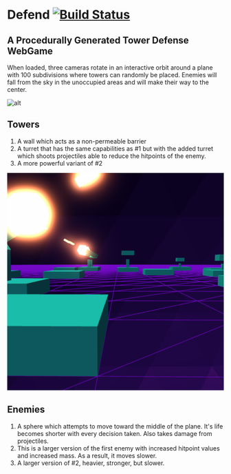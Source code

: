 # Defend [![Build Status](https://travis-ci.org/xtreemze/defend.svg?branch=master)](https://travis-ci.org/xtreemze/defend)

## A Procedurally Generated Tower Defense WebGame

When loaded, three cameras rotate in an interactive orbit around a plane with 100 subdivisions where towers can randomly be placed. Enemies will fall from the sky in the unoccupied areas and will make their way to the center.

![alt](https://raw.githubusercontent.com/xtreemze/defend/master/release/screenshot1.png)

## Towers

1.  A wall which acts as a non-permeable barrier
2.  A turret that has the same capabilities as #1 but with the added turret which shoots projectiles able to reduce the hitpoints of the enemy.
3.  A more powerful variant of #2

![alt](https://raw.githubusercontent.com/xtreemze/defend/master/release/screenshot3.png)

## Enemies

1.  A sphere which attempts to move toward the middle of the plane. It's life becomes shorter with every decision taken. Also takes damage from projectiles.
2.  This is a larger version of the first enemy with increased hitpoint values and increased mass. As a result, it moves slower.
3.  A larger version of #2, heavier, stronger, but slower.
